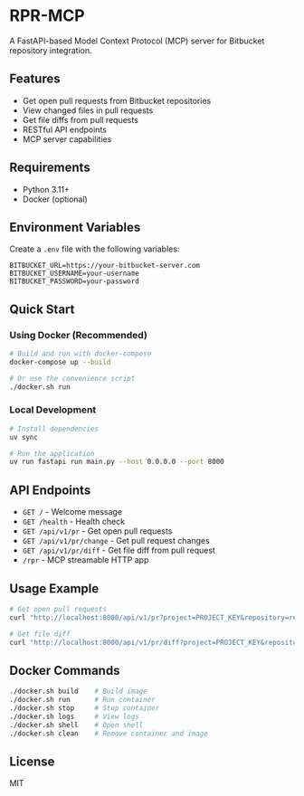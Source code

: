 # RPR-MCP

A FastAPI-based Model Context Protocol (MCP) server for Bitbucket repository integration.

## Features

- Get open pull requests from Bitbucket repositories
- View changed files in pull requests
- Get file diffs from pull requests
- RESTful API endpoints
- MCP server capabilities

## Requirements

- Python 3.11+
- Docker (optional)

## Environment Variables

Create a `.env` file with the following variables:

```env
BITBUCKET_URL=https://your-bitbucket-server.com
BITBUCKET_USERNAME=your-username
BITBUCKET_PASSWORD=your-password
```

## Quick Start

### Using Docker (Recommended)

```bash
# Build and run with docker-compose
docker-compose up --build

# Or use the convenience script
./docker.sh run
```

### Local Development

```bash
# Install dependencies
uv sync

# Run the application
uv run fastapi run main.py --host 0.0.0.0 --port 8000
```

## API Endpoints

- `GET /` - Welcome message
- `GET /health` - Health check
- `GET /api/v1/pr` - Get open pull requests
- `GET /api/v1/pr/change` - Get pull request changes
- `GET /api/v1/pr/diff` - Get file diff from pull request
- `/rpr` - MCP streamable HTTP app

## Usage Example

```bash
# Get open pull requests
curl "http://localhost:8000/api/v1/pr?project=PROJECT_KEY&repository=repo-name"

# Get file diff
curl "http://localhost:8000/api/v1/pr/diff?project=PROJECT_KEY&repository=repo-name&pull_request_id=123&path=src/file.py"
```

## Docker Commands

```bash
./docker.sh build    # Build image
./docker.sh run      # Run container
./docker.sh stop     # Stop container
./docker.sh logs     # View logs
./docker.sh shell    # Open shell
./docker.sh clean    # Remove container and image
```

## License

MIT